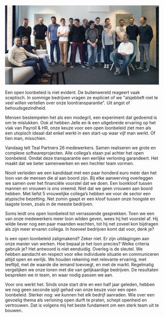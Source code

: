 <!-- title: Een open loonbeleid -->
<!-- author: Koen Denies -->
<!-- date: 2019-05-22 -->
<!-- img: /assets/img/portretten/011-websitecut-hover.png -->

<p class="page__image">
    <img src="/assets/img/portretten/011-websitecut-hover.png" alt="">
</p>

<p>
   Een open loonbeleid is niet evident. De buitenwereld reageert vaak sceptisch. In sommige bedrijven vragen ze expliciet of we "alsjeblieft niet te veel willen vertellen over onze loontransparantie". Uit angst of behoudsgezindheid. 
</p>
<p>
  Mensen bestempelen het als een modegril, een experiment dat gedoemd is om te mislukken. Ook al hebben Jelle en ik een uitgebreide ervaring op het vlak van Payroll & HR, onze keuze voor een open loonbeleid ziet men als een utopisch ideaal dat enkel werkt in een start-up waar vijf man werkt. Of tien man, misschien. 
</p>
<p>
    Vandaag telt Teal Partners 26 medewerkers. Samen realiseren we grote en complexe softwareprojecten. Alle collega’s staan pal achter het open loonbeleid. Omdat deze transparantie een eerlijke verloning garandeert. Het maakt dat we beter samenwerken en een hechter team vormen. 
</p>
<p>
    Nooit verleiden we een kandidaat met een paar honderd euro méér dan het loon van de mensen die al aan boord zijn. Bij elke aanwerving overleggen we samen over het financiële voorstel dat we doen. Een loonkloof tussen mannen en vrouwen is ons vreemd. Niet dat we geen vrouwen aan boord hebben. Met liefst 5 vrouwelijke collega’s hebben we voor de sector een atypische bezetting. Net zomin gaapt er een kloof tussen onze hoogste en laagste lonen, zoals in de meeste bedrijven.
</p>
<p>
    Soms leidt ons open loonbeleid tot verrassende gesprekken. Toen we een van onze medewerkers meer loon wilden geven, wees hij het voorstel af. Hij wilde liever nog een paar maanden wachten, tot hij net zoveel kon bijdragen als zijn meer ervaren collega. In hoeveel bedrijven komt dat voor, denk je?
</p>

<p>
Is een open loonbeleid zaligmakend? Zeker niet. Er zijn uitdagingen aan onze manier van werken. Hoe bepaal je het loon precies? Welke criteria gebruik je? Het antwoord is niet eenduidig. Overleg is de sleutel. We hebben aandacht en respect voor elke individuele situatie en communiceren altijd open en eerlijk. We houden rekening met relevante ervaring, met leeftijd, met de waarde die iemand toevoegt, en met de markt. Regelmatig vergelijken we onze lonen met die van gelijkaardige bedrijven. De resultaten bespreken we in team, en waar nodig passen we aan.  
</p>

<p>
    Voor ons werkt het. Sinds onze start drie en een half jaar geleden, hebben we nog geen seconde spijt gehad van onze keuze voor een open loonbeleid. Sterker nog: we kunnen het elk bedrijf aanraden. Wie over een gevoelig thema als verloning open durft te praten, schept openheid en vertrouwen. Dat is volgens mij het beste fundament om een sterk team uit te bouwen.
</p>
